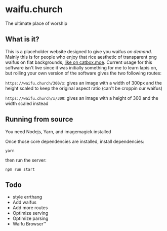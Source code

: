 # waifu.church
The ultimate place of worship

## What is it?
This is a placeholder website designed to give you waifus _on demand_. Mainly this is for people who enjoy that rice aesthetic of transparent png waifus on flat backgrounds, [like on catbox.moe](https://catbox.moe). Current usage for this software isn't live since it was initially something for me to learn lapis on, but rolling your own version of the software gives the two following routes:

`https://waifu.church/300/x`: gives an image with a width of 300px and the height scaled to keep the original aspect ratio (can't be croppin our waifus)

`https://waifu.church/x/300`: gives an image with a height of 300 and the width scaled instead

## Running from source
You need Nodejs, Yarn, and imagemagick installed

Once those core dependencies are installed, install dependencies:

```
yarn
```

then run the server:
```
npm run start
```

## Todo
* style errthang
* Add waifus
* Add more routes
* Optimize serving
* Optimize parsing
* Waifu Browser™
